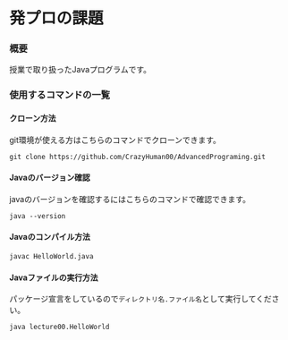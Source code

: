 # 発プロの課題

### 概要
授業で取り扱ったJavaプログラムです。

### 使用するコマンドの一覧
#### クローン方法
git環境が使える方はこちらのコマンドでクローンできます。
```bash:
git clone https://github.com/CrazyHuman00/AdvancedPrograming.git
```

#### Javaのバージョン確認
javaのバージョンを確認するにはこちらのコマンドで確認できます。
```bash:
java --version
```

#### Javaのコンパイル方法
```bash:
javac HelloWorld.java
```

#### Javaファイルの実行方法
パッケージ宣言をしているので`ディレクトリ名.ファイル名`として実行してください。
```bash:
java lecture00.HelloWorld
```
